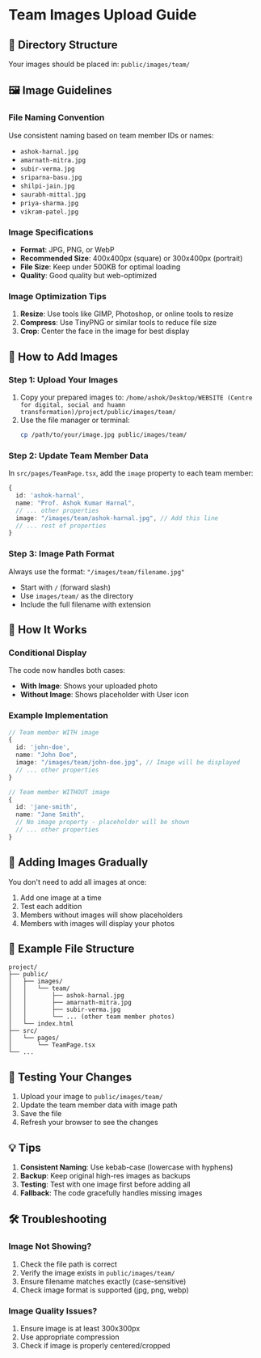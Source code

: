 # Team Images Upload Guide

## 📁 Directory Structure
Your images should be placed in: `public/images/team/`

## 🖼️ Image Guidelines

### File Naming Convention
Use consistent naming based on team member IDs or names:
- `ashok-harnal.jpg`
- `amarnath-mitra.jpg`
- `subir-verma.jpg`
- `sriparna-basu.jpg`
- `shilpi-jain.jpg`
- `saurabh-mittal.jpg`
- `priya-sharma.jpg`
- `vikram-patel.jpg`

### Image Specifications
- **Format**: JPG, PNG, or WebP
- **Recommended Size**: 400x400px (square) or 300x400px (portrait)
- **File Size**: Keep under 500KB for optimal loading
- **Quality**: Good quality but web-optimized

### Image Optimization Tips
1. **Resize**: Use tools like GIMP, Photoshop, or online tools to resize
2. **Compress**: Use TinyPNG or similar tools to reduce file size
3. **Crop**: Center the face in the image for best display

## 🔧 How to Add Images

### Step 1: Upload Your Images
1. Copy your prepared images to: `/home/ashok/Desktop/WEBSITE (Centre for digital, social and huamn transformation)/project/public/images/team/`
2. Use the file manager or terminal:
   ```bash
   cp /path/to/your/image.jpg public/images/team/
   ```

### Step 2: Update Team Member Data
In `src/pages/TeamPage.tsx`, add the `image` property to each team member:

```typescript
{
  id: 'ashok-harnal',
  name: "Prof. Ashok Kumar Harnal",
  // ... other properties
  image: "/images/team/ashok-harnal.jpg", // Add this line
  // ... rest of properties
}
```

### Step 3: Image Path Format
Always use the format: `"/images/team/filename.jpg"`
- Start with `/` (forward slash)
- Use `images/team/` as the directory
- Include the full filename with extension

## 🎨 How It Works

### Conditional Display
The code now handles both cases:
- **With Image**: Shows your uploaded photo
- **Without Image**: Shows placeholder with User icon

### Example Implementation
```typescript
// Team member WITH image
{
  id: 'john-doe',
  name: "John Doe",
  image: "/images/team/john-doe.jpg", // Image will be displayed
  // ... other properties
}

// Team member WITHOUT image
{
  id: 'jane-smith',
  name: "Jane Smith",
  // No image property - placeholder will be shown
  // ... other properties
}
```

## 🚀 Adding Images Gradually

You don't need to add all images at once:
1. Add one image at a time
2. Test each addition
3. Members without images will show placeholders
4. Members with images will display your photos

## 📂 Example File Structure
```
project/
├── public/
│   ├── images/
│   │   └── team/
│   │       ├── ashok-harnal.jpg
│   │       ├── amarnath-mitra.jpg
│   │       ├── subir-verma.jpg
│   │       └── ... (other team member photos)
│   └── index.html
├── src/
│   └── pages/
│       └── TeamPage.tsx
└── ...
```

## 🔄 Testing Your Changes

1. Upload your image to `public/images/team/`
2. Update the team member data with image path
3. Save the file
4. Refresh your browser to see the changes

## 💡 Tips

1. **Consistent Naming**: Use kebab-case (lowercase with hyphens)
2. **Backup**: Keep original high-res images as backups
3. **Testing**: Test with one image first before adding all
4. **Fallback**: The code gracefully handles missing images

## 🛠️ Troubleshooting

### Image Not Showing?
1. Check the file path is correct
2. Verify the image exists in `public/images/team/`
3. Ensure filename matches exactly (case-sensitive)
4. Check image format is supported (jpg, png, webp)

### Image Quality Issues?
1. Ensure image is at least 300x300px
2. Use appropriate compression
3. Check if image is properly centered/cropped
